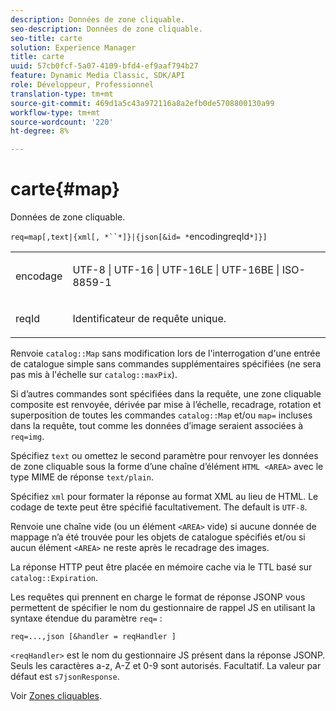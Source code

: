 ```yaml
---
description: Données de zone cliquable.
seo-description: Données de zone cliquable.
seo-title: carte
solution: Experience Manager
title: carte
uuid: 57cb0fcf-5a07-4109-bfd4-ef9aaf794b27
feature: Dynamic Media Classic, SDK/API
role: Développeur, Professionnel
translation-type: tm+mt
source-git-commit: 469d1a5c43a972116a8a2efb0de5708800130a99
workflow-type: tm+mt
source-wordcount: '220'
ht-degree: 8%

---
```



# carte{#map}

Données de zone cliquable.

`req=map[,text|{xml[, *``*]}|{json[&id= *`encodingreqId`*]}]`

<table id="simpletable_10F2152FDF33411491FBBAFD173CA5ED"> 
 <tr class="strow"> 
  <td class="stentry"> <p><span class="codeph"><span class="varname"> encodage</span></span> </p> </td> 
  <td class="stentry"> <p><span class="codeph"> UTF-8 | UTF-16 | UTF-16LE | UTF-16BE | ISO-8859-1</span> </p></td> 
 </tr> 
 <tr class="strow"> 
  <td class="stentry"> <p><span class="codeph"><span class="varname"> reqId</span></span> </p></td> 
  <td class="stentry"> <p>Identificateur de requête unique. </p></td> 
 </tr> 
</table>

Renvoie `catalog::Map` sans modification lors de l&#39;interrogation d&#39;une entrée de catalogue simple sans commandes supplémentaires spécifiées (ne sera pas mis à l&#39;échelle sur `catalog::maxPix`).

Si d’autres commandes sont spécifiées dans la requête, une zone cliquable composite est renvoyée, dérivée par mise à l’échelle, recadrage, rotation et superposition de toutes les commandes `catalog::Map` et/ou `map=` incluses dans la requête, tout comme les données d’image seraient associées à `req=img`.

Spécifiez `text` ou omettez le second paramètre pour renvoyer les données de zone cliquable sous la forme d’une chaîne d’élément `HTML <AREA>` avec le type MIME de réponse `text/plain`.

Spécifiez `xml` pour formater la réponse au format XML au lieu de HTML. Le codage de texte peut être spécifié facultativement. The default is `UTF-8`.

Renvoie une chaîne vide (ou un élément `<AREA>` vide) si aucune donnée de mappage n’a été trouvée pour les objets de catalogue spécifiés et/ou si aucun élément `<AREA>` ne reste après le recadrage des images.

La réponse HTTP peut être placée en mémoire cache via le TTL basé sur `catalog::Expiration`.

Les requêtes qui prennent en charge le format de réponse JSONP vous permettent de spécifier le nom du gestionnaire de rappel JS en utilisant la syntaxe étendue du paramètre `req=` :

`req=...,json [&handler = reqHandler ]`

`<reqHandler>` est le nom du gestionnaire JS présent dans la réponse JSONP. Seuls les caractères a-z, A-Z et 0-9 sont autorisés. Facultatif. La valeur par défaut est `s7jsonResponse`.

Voir [Zones cliquables](../../../../../../is-api/http-ref/image-serving-api-ref/c-http-protocol-reference/c-syntax-and-features/r-image-maps.md#reference-ff7d1bac2a064104b0c508a81316fdab).
